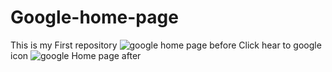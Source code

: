 
# Google-home-page
This is my First repository
![google home page before](https://user-images.githubusercontent.com/87072216/126639115-3f82f480-01b3-474d-ba8d-cb416d5bd8b0.png)
Click hear to google icon
![google Home page after](https://user-images.githubusercontent.com/87072216/126639193-333a524f-2152-4ca0-a3d8-40c2b75bf155.png)
